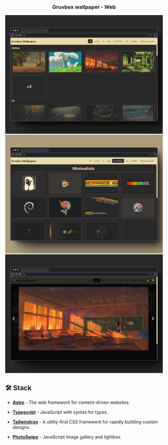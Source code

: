 <div align="center">
<h3>
 Gruvbox wallpaper - Web
</h3>
</div>

![Alt text](screenshots/1.png)
![Alt text](screenshots/2.png)
![Alt text](screenshots/3.png)

## 🛠️ Stack

- [**Astro**](https://astro.build/) - The web framework for content-driven websites.
- [**Typescript**](https://www.typescriptlang.org/) - JavaScript with syntax for types.
- [**Tailwindcss**](https://tailwindcss.com/) - A utility-first CSS framework for rapidly building custom designs.

- [**PhotoSwipe**](https://photoswipe.com/) - JavaScript image gallery and lightbox.
